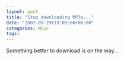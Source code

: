 ```yaml
---
layout: post
title: "Stop downloading MP3s..."
date: "2007-05-29T19:05:00+06:00"
categories: Misc 
tags: 
---
```


Something better to download is on the way...
